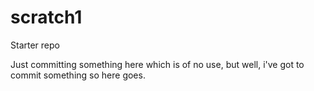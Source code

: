 # scratch1
Starter repo

Just committing something here which is of no use, but well, i've got to commit something so here goes.

